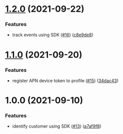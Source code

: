 # [1.2.0](https://github.com/customerio/RemoteHabits-iOS/compare/1.1.0...1.2.0) (2021-09-22)


### Features

* track events using SDK ([#16](https://github.com/customerio/RemoteHabits-iOS/issues/16)) ([c8e9de8](https://github.com/customerio/RemoteHabits-iOS/commit/c8e9de84017483eea0e6f9d04caaf2f0db1cbcb0))

# [1.1.0](https://github.com/customerio/RemoteHabits-iOS/compare/1.0.0...1.1.0) (2021-09-20)


### Features

* register APN device token to profile ([#15](https://github.com/customerio/RemoteHabits-iOS/issues/15)) ([34dac43](https://github.com/customerio/RemoteHabits-iOS/commit/34dac4394dec5d3a6dfd9810ef1944ccf85692b3))

# 1.0.0 (2021-09-10)


### Features

* identify customer using SDK ([#13](https://github.com/customerio/RemoteHabits-iOS/issues/13)) ([a7af9f8](https://github.com/customerio/RemoteHabits-iOS/commit/a7af9f8f1b28ad84a7e92d479d08e6ddad95369a))
